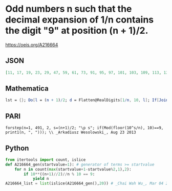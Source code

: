# Odd numbers n such that the decimal expansion of 1/n contains the digit "9" at position \(n \+ 1\)/2\.
https://oeis.org/A216664
## JSON
```JSON
[11, 17, 19, 23, 29, 47, 59, 61, 73, 91, 95, 97, 101, 103, 109, 113, 127, 131, 137, 139, 149, 167, 179, 181, 189, 193, 211, 223, 229, 233, 251, 255, 257, 263, 269, 313, 325, 331, 337, 349, 353, 367, 379, 383, 389, 419, 421, 433, 441, 457, 461, 463, 477, 487, 491]
```
## Mathematica
```Mathematica
lst = {}; Do[l = (n + 1)/2; d = Flatten@RealDigits[1/n, 10, l]; If[Join[Table[0, {-1*Last@d}], Most@d][[l]] == 9, AppendTo[lst, n]], {n, 1, 491, 2}]; lst
```
## PARI
```PARI
forstep(n=1, 491, 2, s=(n+1)/2; "\p s"; if(Mod(floor(10^s/n), 10)==9, print1(n, ", "))); \\ _Arkadiusz Wesolowski_, Aug 23 2013
```
## Python
```Python
from itertools import count, islice
def A216664_gen(startvalue=1): # generator of terms >= startvalue
    for n in count(max(startvalue+1-startvalue%2,1),2):
        if 10**((n+1)//2)//n % 10 == 9:
            yield n
A216664_list = list(islice(A216664_gen(),20)) # _Chai Wah Wu_, Mar 04 2022
```
